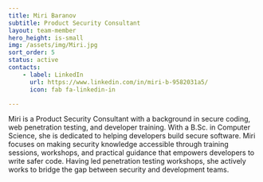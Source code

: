 ```yaml
---
title: Miri Baranov
subtitle: Product Security Consultant
layout: team-member
hero_height: is-small
img: /assets/img/Miri.jpg
sort_order: 5
status: active
contacts:
    - label: LinkedIn
      url: https://www.linkedin.com/in/miri-b-9582031a5/
      icon: fab fa-linkedin-in

---
```


Miri is a Product Security Consultant with a background in secure coding, web penetration testing, and developer training.
With a B.Sc. in Computer Science, she is dedicated to helping developers build secure software.
Miri focuses on making security knowledge accessible through training sessions, workshops,
and practical guidance that empowers developers to write safer code. Having led penetration testing workshops,
she actively works to bridge the gap between security and development teams.

